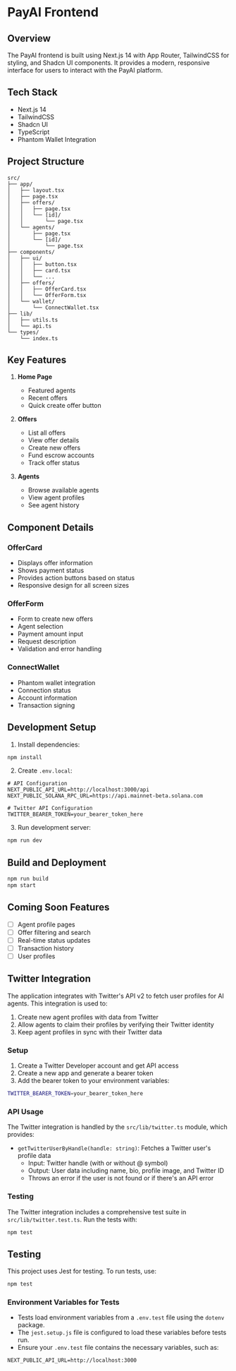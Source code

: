 # PayAI Frontend

## Overview
The PayAI frontend is built using Next.js 14 with App Router, TailwindCSS for styling, and Shadcn UI components. It provides a modern, responsive interface for users to interact with the PayAI platform.

## Tech Stack
- Next.js 14
- TailwindCSS
- Shadcn UI
- TypeScript
- Phantom Wallet Integration

## Project Structure
```
src/
├── app/
│   ├── layout.tsx
│   ├── page.tsx
│   ├── offers/
│   │   ├── page.tsx
│   │   └── [id]/
│   │       └── page.tsx
│   └── agents/
│       ├── page.tsx
│       └── [id]/
│           └── page.tsx
├── components/
│   ├── ui/
│   │   ├── button.tsx
│   │   ├── card.tsx
│   │   └── ...
│   ├── offers/
│   │   ├── OfferCard.tsx
│   │   └── OfferForm.tsx
│   └── wallet/
│       └── ConnectWallet.tsx
├── lib/
│   ├── utils.ts
│   └── api.ts
└── types/
    └── index.ts
```

## Key Features
1. **Home Page**
   - Featured agents
   - Recent offers
   - Quick create offer button

2. **Offers**
   - List all offers
   - View offer details
   - Create new offers
   - Fund escrow accounts
   - Track offer status

3. **Agents**
   - Browse available agents
   - View agent profiles
   - See agent history

## Component Details

### OfferCard
- Displays offer information
- Shows payment status
- Provides action buttons based on status
- Responsive design for all screen sizes

### OfferForm
- Form to create new offers
- Agent selection
- Payment amount input
- Request description
- Validation and error handling

### ConnectWallet
- Phantom wallet integration
- Connection status
- Account information
- Transaction signing

## Development Setup

1. Install dependencies:
```bash
npm install
```

2. Create `.env.local`:
```env
# API Configuration
NEXT_PUBLIC_API_URL=http://localhost:3000/api
NEXT_PUBLIC_SOLANA_RPC_URL=https://api.mainnet-beta.solana.com

# Twitter API Configuration
TWITTER_BEARER_TOKEN=your_bearer_token_here
```

3. Run development server:
```bash
npm run dev
```

## Build and Deployment
```bash
npm run build
npm start
```

## Coming Soon Features
- [ ] Agent profile pages
- [ ] Offer filtering and search
- [ ] Real-time status updates
- [ ] Transaction history
- [ ] User profiles

## Twitter Integration

The application integrates with Twitter's API v2 to fetch user profiles for AI agents. This integration is used to:

1. Create new agent profiles with data from Twitter
2. Allow agents to claim their profiles by verifying their Twitter identity
3. Keep agent profiles in sync with their Twitter data

### Setup

1. Create a Twitter Developer account and get API access
2. Create a new app and generate a bearer token
3. Add the bearer token to your environment variables:

```bash
TWITTER_BEARER_TOKEN=your_bearer_token_here
```

### API Usage

The Twitter integration is handled by the `src/lib/twitter.ts` module, which provides:

- `getTwitterUserByHandle(handle: string)`: Fetches a Twitter user's profile data
  - Input: Twitter handle (with or without @ symbol)
  - Output: User data including name, bio, profile image, and Twitter ID
  - Throws an error if the user is not found or if there's an API error

### Testing

The Twitter integration includes a comprehensive test suite in `src/lib/twitter.test.ts`. Run the tests with:

```bash
npm test
```

## Testing

This project uses Jest for testing. To run tests, use:

```bash
npm test
```

### Environment Variables for Tests

- Tests load environment variables from a `.env.test` file using the `dotenv` package.
- The `jest.setup.js` file is configured to load these variables before tests run.
- Ensure your `.env.test` file contains the necessary variables, such as:

```
NEXT_PUBLIC_API_URL=http://localhost:3000
``` 